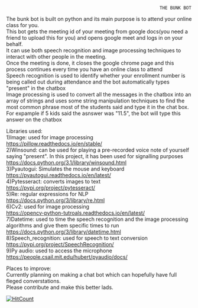                                                               THE BUNK BOT 
The bunk bot is built on python and its main purpose is to attend your online class for you.<br />
This bot gets the meeting id of your meeting from google docs(you need a friend to upload this for you) and opens google meet and logs in on your behalf.<br />
It can use both speech recognition and image processing techniques to interact with other people in the meeting.<br />
Once the meeting is done, it closes the google chrome page and this process continues every time you have an online class to attend <br />
Speech recognition is used to identify whether your enrollment number is being called out during attendance and the bot automatically types "present" in the chatbox<br />
Image processing is used to convert all the messages in the chatbox into an array of strings and uses some string manipulation techniques to find the most common phrase most of the students said and type it in the chat box. For expample if 5 kids said the asnswer was "11.5", the bot will type this answer on the chatbox<br />

Libraries used:<br />
1)Image:
used for image processing<br />
https://pillow.readthedocs.io/en/stable/<br />
2)Winsound:
can be used for playing a pre-recorded voice note of yourself saying "present". In this project, it has been used for signalling purposes<br />
https://docs.python.org/3.1/library/winsound.html<br />
3)Pyautogui:
Simulates the mouse and keyboard<br />
https://pyautogui.readthedocs.io/en/latest/<br />
4)Pytesseract:
converts images to text<br />
https://pypi.org/project/pytesseract/<br />
5)Re:
regular expressions for NLP<br />
https://docs.python.org/3/library/re.html<br />
6)Cv2:
used for image processing<br />
https://opencv-python-tutroals.readthedocs.io/en/latest/<br />
7)Datetime:
used to time the speech recognition and the image processing algorithms and give them specific times to run <br />
https://docs.python.org/3/library/datetime.html<br />
8)Speech_recognition:
used for speech to text conversion<br />
https://pypi.org/project/SpeechRecognition/<br />
9)Py audio:
used to access the microphone<br />
https://people.csail.mit.edu/hubert/pyaudio/docs/<br />

Places to improve:<br />
Currently planning on making a chat bot which can hopefully have full fleged converstations.<br />
Please contribute and make this better lads.<br />

[![HitCount](http://hits.dwyl.com/sujaysathya/bunk_bot.svg)](http://hits.dwyl.com/sujaysathya/bunk_bot)


